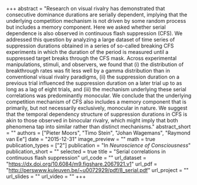 +++
abstract = "Research on visual rivalry has demonstrated that consecutive dominance durations are serially dependent, implying that the underlying competition mechanism is not driven by some random process but includes a memory component. Here we asked whether serial dependence is also observed in continuous flash suppression (CFS). We addressed this question by analyzing a large dataset of time series of suppression durations obtained in a series of so-called breaking CFS experiments in which the duration of the period is measured until a suppressed target breaks through the CFS mask. Across experimental manipulations, stimuli, and observers, we found that (i) the distribution of breakthrough rates was fit less well by a gamma distribution than in conventional visual rivalry paradigms, (ii) the suppression duration on a previous trial influenced the suppression duration on a later trial up to as long as a lag of eight trials, and (iii) the mechanism underlying these serial correlations was predominantly monocular. We conclude that the underlying competition mechanism of CFS also includes a memory component that is primarily, but not necessarily exclusively, monocular in nature. We suggest that the temporal dependency structure of suppression durations in CFS is akin to those observed in binocular rivalry, which might imply that both phenomena tap into similar rather than distinct mechanisms."
abstract_short = ""
authors = ["Pieter Moors", "Timo Stein", "Johan Wagemans", "Raymond van Ee"]
date = "2015-12-31"
image_preview = ""
math = true
publication_types = ["2"]
publication = "In *Neuroscience of Consciousness*"
publication_short = ""
selected = true
title = "Serial correlations in continuous flash suppression"
url_code = ""
url_dataset = "https://dx.doi.org/10.6084/m9.figshare.2067921.v1"
url_pdf = "http://perswww.kuleuven.be/~u0072929/pdf/8_serial.pdf"
url_project = ""
url_slides = ""
url_video = ""
+++
